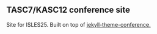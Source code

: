 ## TASC7/KASC12 conference site

Site for ISLES25. Built on top of [jekyll-theme-conference.](https://github.com/DigitaleGesellschaft/jekyll-theme-conference)